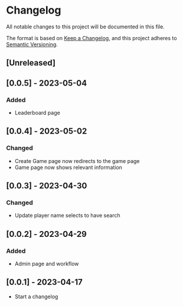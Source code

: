 # Changelog

All notable changes to this project will be documented in this file.

The format is based on [Keep a Changelog](https://keepachangelog.com/en/1.0.0/),
and this project adheres to [Semantic Versioning](https://semver.org/spec/v2.0.0.html).

## [Unreleased]

## [0.0.5] - 2023-05-04

### Added
- Leaderboard page

## [0.0.4] - 2023-05-02

### Changed
- Create Game page now redirects to the game page
- Game page now shows relevant information

## [0.0.3] - 2023-04-30

### Changed
- Update player name selects to have search

## [0.0.2] - 2023-04-29

### Added
- Admin page and workflow

## [0.0.1] - 2023-04-17
- Start a changelog
